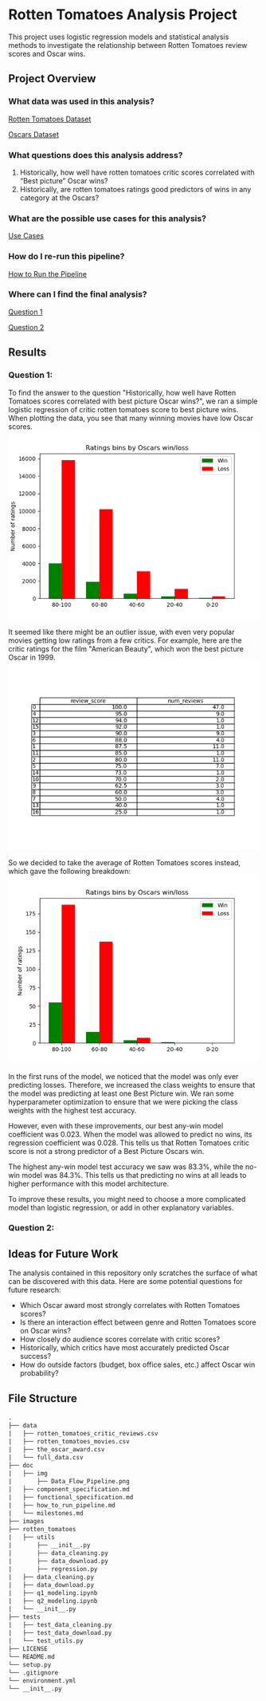 # Rotten Tomatoes Analysis Project
This project uses logistic regression models and statistical analysis methods to investigate the relationship between Rotten Tomatoes review scores and Oscar wins.

## Project Overview

### What data was used in this analysis?
[Rotten Tomatoes Dataset](https://www.kaggle.com/datasets/stefanoleone992/rotten-tomatoes-movies-and-critic-reviews-dataset?select=rotten_tomatoes_movies.csv)  

[Oscars Dataset](https://www.kaggle.com/datasets/unanimad/the-oscar-award)

### What questions does this analysis address? 
1. Historically, how well have rotten tomatoes critic scores correlated with “Best picture” Oscar wins? 
2. Historically, are rotten tomatoes ratings good predictors of wins in any category at the Oscars?

### What are the possible use cases for this analysis?
[Use Cases](https://github.com/Jonathan-Alexander/DATA515-RottenTomatoesAnalysis/blob/main/doc/functional_specification.md#use-cases)

### How do I re-run this pipeline? 
[How to Run the Pipeline](https://github.com/Jonathan-Alexander/DATA515-RottenTomatoesAnalysis/blob/main/doc/how_to_run_pipeline.md#how-to-run-the-pipeline)

### Where can I find the final analysis?
[Question 1](https://github.com/Jonathan-Alexander/DATA515-RottenTomatoesAnalysis/blob/main/rotten_tomatoes/q1_modeling.ipynb)  

[Question 2](https://github.com/Jonathan-Alexander/DATA515-RottenTomatoesAnalysis/blob/main/rotten_tomatoes/q2_modeling.ipynb)

## Results 
### Question 1:  
To find the answer to the question "Historically, how well have Rotten Tomatoes scores correlated with best picture Oscar wins?", we ran a simple logistic regression of critic rotten tomatoes score to best picture wins. When plotting the data, you see that many winning movies have low Oscar scores. 
![](images/ratings_bins_all.png)

It seemed like there might be an outlier issue, with even very popular movies getting low ratings from a few critics. For example, here are the critic ratings for the film "American Beauty", which won the best picture Oscar in 1999. 
![](images/american_beauty_scores.png)

So we decided to take the average of Rotten Tomatoes scores instead, which gave the following breakdown: 
![](images/ratings_bins_average.png)

In the first runs of the model, we noticed that the model was only ever predicting losses. Therefore, we increased the class weights to ensure that the model was predicting at least one Best Picture win. We ran some hyperparameter optimization to ensure that we were picking the class weights with the highest test accuracy. 

However, even with these improvements, our best any-win model coefficient was 0.023. When the model was allowed to predict no wins, its regression coefficient was 0.028. This tells us that Rotten Tomatoes critic score is not a strong predictor of a Best Picture Oscars win. 

The highest any-win model test accuracy we saw was 83.3%, while the no-win model was 84.3%. This tells us that predicting no wins at all leads to higher performance with this model architecture. 

To improve these results, you might need to choose a more complicated model than logistic regression, or add in other explanatory variables. 

### Question 2:

## Ideas for Future Work
The analysis contained in this repository only scratches the surface of what can be discovered with this data. Here are some potential questions for future research:
 * Which Oscar award most strongly correlates with Rotten Tomatoes scores?
 * Is there an interaction effect between genre and Rotten Tomatoes score on Oscar wins?
 * How closely do audience scores correlate with critic scores?
 * Historically, which critics have most accurately predicted Oscar success?
 * How do outside factors (budget, box office sales, etc.) affect Oscar win probability?



## File Structure

```
.
├── data
|   ├── rotten_tomatoes_critic_reviews.csv
|   ├── rotten_tomatoes_movies.csv
|   ├── the_oscar_award.csv
|   └── full_data.csv
├── doc
|   ├── img
|       ├── Data_Flow_Pipeline.png
|   ├── component_specification.md
|   ├── functional_specification.md
|   ├── how_to_run_pipeline.md
|   └── milestones.md
├── images
├── rotten_tomatoes
|   ├── utils
|       ├── __init__.py
|       ├── data_cleaning.py
|       ├── data_download.py
|       ├── regression.py
|   ├── data_cleaning.py
|   ├── data_download.py
|   ├── q1_modeling.ipynb
|   ├── q2_modeling.ipynb
|   └── __init__.py
├── tests
|   ├── test_data_cleaning.py
|   ├── test_data_download.py
|   └── test_utils.py
├── LICENSE
└── README.md
└── setup.py
└── .gitignore
└── environment.yml
└── __init__.py
```


